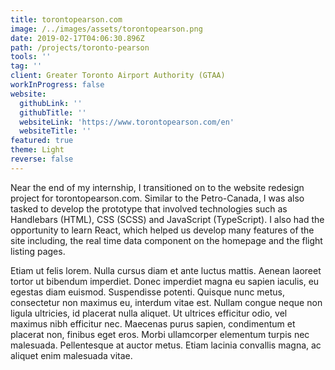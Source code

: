 ```yaml
---
title: torontopearson.com
image: /../images/assets/torontopearson.png
date: 2019-02-17T04:06:30.896Z
path: /projects/toronto-pearson
tools: ''
tag: ''
client: Greater Toronto Airport Authority (GTAA)
workInProgress: false
website:
  githubLink: ''
  githubTitle: ''
  websiteLink: 'https://www.torontopearson.com/en'
  websiteTitle: ''
featured: true
theme: Light
reverse: false
---
```

Near the end of my internship, I transitioned on to the website redesign project for torontopearson.com. Similar to the Petro-Canada, I was also tasked to develop the prototype that involved technologies such as Handlebars (HTML), CSS (SCSS) and JavaScript (TypeScript). I also had the opportunity to learn React, which helped us develop many features of the site including, the real time data component on the homepage and the flight listing pages.

<!-- end -->

Etiam ut felis lorem. Nulla cursus diam et ante luctus mattis. Aenean laoreet tortor ut bibendum imperdiet. Donec imperdiet magna eu sapien iaculis, eu egestas diam euismod. Suspendisse potenti. Quisque nunc metus, consectetur non maximus eu, interdum vitae est. Nullam congue neque non ligula ultricies, id placerat nulla aliquet. Ut ultrices efficitur odio, vel maximus nibh efficitur nec. Maecenas purus sapien, condimentum et placerat non, finibus eget eros. Morbi ullamcorper elementum turpis nec malesuada. Pellentesque at auctor metus. Etiam lacinia convallis magna, ac aliquet enim malesuada vitae.

